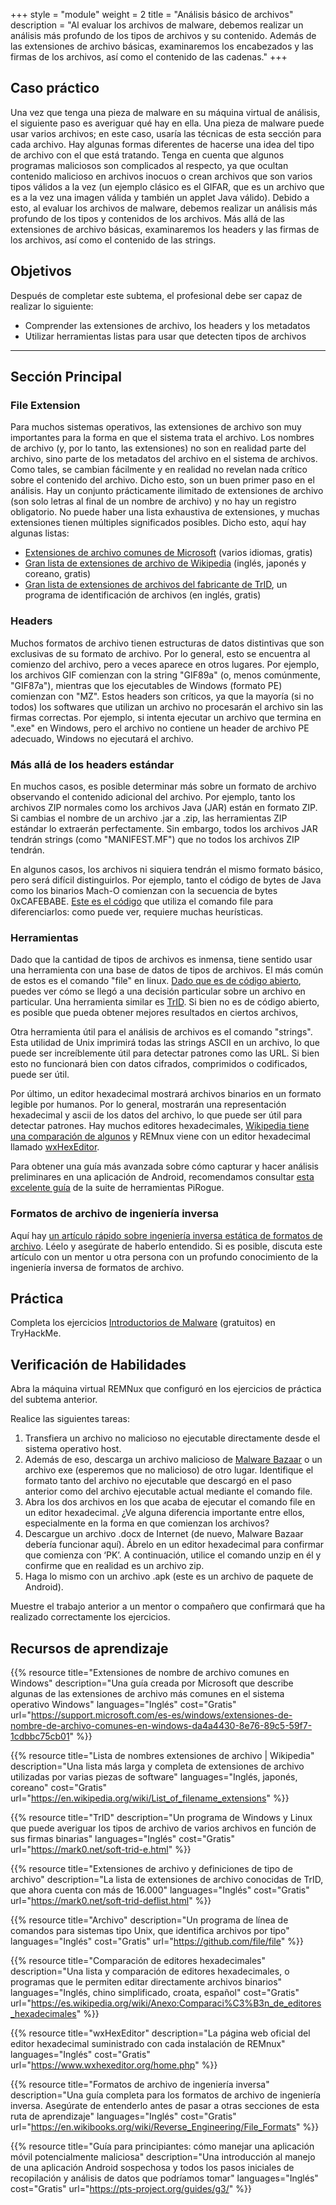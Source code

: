 +++
style = "module"
weight = 2
title = "Análisis básico de archivos"
description = "Al evaluar los archivos de malware, debemos realizar un análisis más profundo de los tipos de archivos y su contenido. Además de las extensiones de archivo básicas, examinaremos los encabezados y las firmas de los archivos, así como el contenido de las cadenas."
+++

## Caso práctico

Una vez que tenga una pieza de malware en su máquina virtual de análisis, el siguiente paso es averiguar qué hay en ella. Una pieza de malware puede usar varios archivos; en este caso, usaría las técnicas de esta sección para cada archivo. Hay algunas formas diferentes de hacerse una idea del tipo de archivo con el que está tratando. Tenga en cuenta que algunos programas maliciosos son complicados al respecto, ya que ocultan contenido malicioso en archivos inocuos o crean archivos que son varios tipos válidos a la vez (un ejemplo clásico es el GIFAR, que es un archivo que es a la vez una imagen válida y también un applet Java válido). Debido a esto, al evaluar los archivos de malware, debemos realizar un análisis más profundo de los tipos y contenidos de los archivos. Más allá de las extensiones de archivo básicas, examinaremos los headers y las firmas de los archivos, así como el contenido de las strings.

## Objetivos

Después de completar este subtema, el profesional debe ser capaz de realizar lo siguiente:

- Comprender las extensiones de archivo, los headers y los metadatos
- Utilizar herramientas listas para usar que detecten tipos de archivos

---
## Sección Principal
### File Extension

Para muchos sistemas operativos, las extensiones de archivo son muy importantes para la forma en que el sistema trata el archivo. Los nombres de archivo (y, por lo tanto, las extensiones) no son en realidad parte del archivo, sino parte de los metadatos del archivo en el sistema de archivos. Como tales, se cambian fácilmente y en realidad no revelan nada crítico sobre el contenido del archivo. Dicho esto, son un buen primer paso en el análisis. Hay un conjunto prácticamente ilimitado de extensiones de archivo (son solo letras al final de un nombre de archivo) y no hay un registro obligatorio. No puede haber una lista exhaustiva de extensiones, y muchas extensiones tienen múltiples significados posibles. Dicho esto, aquí hay algunas listas:

- [Extensiones de archivo comunes de Microsoft](https://support.microsoft.com/es-es/windows/extensiones-de-nombre-de-archivo-comunes-en-windows-da4a4430-8e76-89c5-59f7-1cdbbc75cb01) (varios idiomas, gratis)
- [Gran lista de extensiones de archivo de Wikipedia](https://en.wikipedia.org/wiki/List_of_filename_extensions) (inglés, japonés y coreano, gratis)
- [Gran lista de extensiones de archivos del fabricante de TrID](https://mark0.net/soft-trid-deflist.html), un programa de identificación de archivos (en inglés, gratis)


### Headers

Muchos formatos de archivo tienen estructuras de datos distintivas que son exclusivas de su formato de archivo. Por lo general, esto se encuentra al comienzo del archivo, pero a veces aparece en otros lugares. Por ejemplo, los archivos GIF comienzan con la string "GIF89a" (o, menos comúnmente, "GIF87a"), mientras que los ejecutables de Windows (formato PE) comienzan con "MZ". Estos headers son críticos, ya que la mayoría (si no todos) los softwares que utilizan un archivo no procesarán el archivo sin las firmas correctas. Por ejemplo, si intenta ejecutar un archivo que termina en ".exe" en Windows, pero el archivo no contiene un header de archivo PE adecuado, Windows no ejecutará el archivo.

### Más allá de los headers estándar

En muchos casos, es posible determinar más sobre un formato de archivo observando el contenido adicional del archivo. Por ejemplo, tanto los archivos ZIP normales como los archivos Java (JAR) están en formato ZIP. Si cambias el nombre de un archivo .jar a .zip, las herramientas ZIP estándar lo extraerán perfectamente. Sin embargo, todos los archivos JAR tendrán strings (como "MANIFEST.MF") que no todos los archivos ZIP tendrán.

En algunos casos, los archivos ni siquiera tendrán el mismo formato básico, pero será difícil distinguirlos. Por ejemplo, tanto el código de bytes de Java como los binarios Mach-O comienzan con la secuencia de bytes 0xCAFEBABE. [Este es el código](https://github.com/file/file/blob/master/magic/Magdir/cafebabe) que utiliza el comando file para diferenciarlos: como puede ver, requiere muchas heurísticas.

### Herramientas

Dado que la cantidad de tipos de archivos es inmensa, tiene sentido usar una herramienta con una base de datos de tipos de archivos. El más común de estos es el comando "file" en linux. [Dado que es de código abierto](https://github.com/file/file), puedes ver cómo se llegó a una decisión particular sobre un archivo en particular. Una herramienta similar es [TrID](https://mark0.net/soft-trid-e.html). Si bien no es de código abierto, es posible que pueda obtener mejores resultados en ciertos archivos,

Otra herramienta útil para el análisis de archivos es el comando "strings". Esta utilidad de Unix imprimirá todas las strings ASCII en un archivo, lo que puede ser increíblemente útil para detectar patrones como las URL. Si bien esto no funcionará bien con datos cifrados, comprimidos o codificados, puede ser útil.

Por último, un editor hexadecimal mostrará archivos binarios en un formato legible por humanos. Por lo general, mostrarán una representación hexadecimal y ascii de los datos del archivo, lo que puede ser útil para detectar patrones. Hay muchos editores hexadecimales, [Wikipedia tiene una comparación de algunos](https://es.wikipedia.org/wiki/Anexo:Comparaci%C3%B3n_de_editores_hexadecimales) y REMnux viene con un editor hexadecimal llamado [wxHexEditor](https://www.wxhexeditor.org/home.php).

Para obtener una guía más avanzada sobre cómo capturar y hacer análisis preliminares en una aplicación de Android, recomendamos consultar [esta excelente guía](https://pts-project.org/guides/g3/) de la suite de herramientas PiRogue.

### Formatos de archivo de ingeniería inversa

Aquí hay [un artículo rápido sobre ingeniería inversa estática de formatos de archivo](https://en.wikibooks.org/wiki/Reverse_Engineering/File_Formats). Léelo y asegúrate de haberlo entendido. Si es posible, discuta este artículo con un mentor u otra persona con un profundo conocimiento de la ingeniería inversa de formatos de archivo.

## Práctica

Completa los ejercicios [Introductorios de Malware](https://tryhackme.com/room/malmalintroductory) (gratuitos) en TryHackMe.

## Verificación de Habilidades

Abra la máquina virtual REMNux que configuró en los ejercicios de práctica del subtema anterior.

Realice las siguientes tareas:

1. Transfiera un archivo no malicioso no ejecutable directamente desde el sistema operativo host.
2. Además de eso, descarga un archivo malicioso de [Malware Bazaar](https://bazaar.abuse.ch/) o un archivo exe (esperemos que no malicioso) de otro lugar. Identifique el formato tanto del archivo no ejecutable que descargó en el paso anterior como del archivo ejecutable actual mediante el comando file.
3. Abra los dos archivos en los que acaba de ejecutar el comando file en un editor hexadecimal. ¿Ve alguna diferencia importante entre ellos, especialmente en la forma en que comienzan los archivos?
4. Descargue un archivo .docx de Internet (de nuevo, Malware Bazaar debería funcionar aquí). Ábrelo en un editor hexadecimal para confirmar que comienza con ‘PK’. A continuación, utilice el comando unzip en él y confirme que en realidad es un archivo zip.
5. Haga lo mismo con un archivo .apk (este es un archivo de paquete de Android).

Muestre el trabajo anterior a un mentor o compañero que confirmará que ha realizado correctamente los ejercicios.

## Recursos de aprendizaje

{{% resource title="Extensiones de nombre de archivo comunes en Windows" description="Una guía creada por Microsoft que describe algunas de las extensiones de archivo más comunes en el sistema operativo Windows" languages="Inglés" cost="Gratis" url="https://support.microsoft.com/es-es/windows/extensiones-de-nombre-de-archivo-comunes-en-windows-da4a4430-8e76-89c5-59f7-1cdbbc75cb01" %}}

{{% resource title="Lista de nombres extensiones de archivo | Wikipedia" description="Una lista más larga y completa de extensiones de archivo utilizadas por varias piezas de software" languages="Inglés, japonés, coreano" cost="Gratis" url="https://en.wikipedia.org/wiki/List_of_filename_extensions" %}}

{{% resource title="TrID" description="Un programa de Windows y Linux que puede averiguar los tipos de archivo de varios archivos en función de sus firmas binarias" languages="Inglés" cost="Gratis" url="https://mark0.net/soft-trid-e.html" %}}

{{% resource title="Extensiones de archivo y definiciones de tipo de archivo" description="La lista de extensiones de archivo conocidas de TrID, que ahora cuenta con más de 16.000" languages="Inglés" cost="Gratis" url="https://mark0.net/soft-trid-deflist.html" %}}

{{% resource title="Archivo" description="Un programa de línea de comandos para sistemas tipo Unix, que identifica archivos por tipo" languages="Inglés" cost="Gratis" url="https://github.com/file/file" %}}

{{% resource title="Comparación de editores hexadecimales" description="Una lista y comparación de editores hexadecimales, o programas que le permiten editar directamente archivos binarios" languages="Inglés, chino simplificado, croata, español" cost="Gratis" url="https://es.wikipedia.org/wiki/Anexo:Comparaci%C3%B3n_de_editores_hexadecimales" %}}

{{% resource title="wxHexEditor" description="La página web oficial del editor hexadecimal suministrado con cada instalación de REMnux" languages="Inglés" cost="Gratis" url="https://www.wxhexeditor.org/home.php" %}}

{{% resource title="Formatos de archivo de ingeniería inversa" description="Una guía completa para los formatos de archivo de ingeniería inversa. Asegúrate de entenderlo antes de pasar a otras secciones de esta ruta de aprendizaje" languages="Inglés" cost="Gratis" url="https://en.wikibooks.org/wiki/Reverse_Engineering/File_Formats" %}}

{{% resource title="Guía para principiantes: cómo manejar una aplicación móvil potencialmente maliciosa" description="Una introducción al manejo de una aplicación Android sospechosa y todos los pasos iniciales de recopilación y análisis de datos que podríamos tomar" languages="Inglés" cost="Gratis" url="https://pts-project.org/guides/g3/" %}}